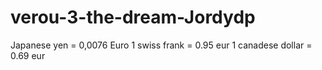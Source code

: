# verou-3-the-dream-Jordydp
 Japanese yen = 0,0076 Euro
 1 swiss frank = 0.95 eur
 1 canadese dollar = 0.69 eur
